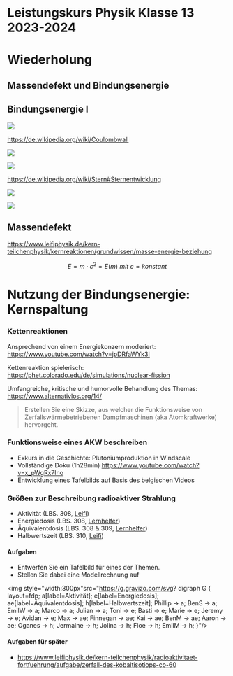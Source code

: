 Leistungskurs Physik Klasse 13 2023-2024
========================================

# Wiederholung

## Massendefekt und Bindungsenergie

## Bindungsenergie I

![](https://www.volkssternwarte-bonn.de/wordpress/wp-content/uploads/2020/12/PotentielleEnergieKernAnnaeherung-600x502.jpg)

https://de.wikipedia.org/wiki/Coulombwall

![](https://dimensionale-physik.de/wp-content/uploads/2022/06/Grafik-Bindung.png)

![](https://upload.wikimedia.org/wikipedia/commons/thumb/1/1a/Atomkernbindungsenergie_RK01.png/1600px-Atomkernbindungsenergie_RK01.png)

https://de.wikipedia.org/wiki/Stern#Sternentwicklung

![](https://upload.wikimedia.org/wikipedia/commons/thumb/3/3c/Kernfusionen0_de.png/800px-Kernfusionen0_de.png)

![](https://i.imgur.com/3XofHQb.png)


## Massendefekt

https://www.leifiphysik.de/kern-teilchenphysik/kernreaktionen/grundwissen/masse-energie-beziehung

$$ E = m \cdot c^2 = E(m) ~mit~ c = konstant$$

# Nutzung der Bindungsenergie: Kernspaltung

### Kettenreaktionen

Ansprechend von einem Energiekonzern moderiert: https://www.youtube.com/watch?v=jpDRfaWYk3I

Kettenreaktion spielerisch: https://phet.colorado.edu/de/simulations/nuclear-fission

Umfangreiche, kritische und humorvolle Behandlung des Themas: https://www.alternativlos.org/14/

> Erstellen Sie eine Skizze, aus welcher die Funktionsweise von Zerfallswärmebetriebenen Dampfmaschinen (aka Atomkraftwerke) hervorgeht.

### Funktionsweise eines AKW beschreiben

- Exkurs in die Geschichte: Plutoniumproduktion in Windscale
- Vollständige Doku (1h28min) https://www.youtube.com/watch?v=x_pWgRx7lno
- Entwicklung eines Tafelbilds auf Basis des belgischen Videos

### Größen zur Beschreibung radioaktiver Strahlung

- Aktivität (LBS. 308, [Leifi](https://www.leifiphysik.de/kern-teilchenphysik/radioaktivitaet-fortfuehrung/grundwissen/zerfallsgesetz-zerfallskonstante-und-halbwertszeit))
- Energiedosis (LBS. 308, [Lernhelfer](https://www.lernhelfer.de/schuelerlexikon/physik/artikel/energiedosis))
- Äquivalentdosis (LBS. 308 & 309, [Lernhelfer](https://www.lernhelfer.de/schuelerlexikon/physik/artikel/aequivalentdosis))
- Halbwertszeit (LBS. 310, [Leifi](https://www.leifiphysik.de/kern-teilchenphysik/radioaktivitaet-fortfuehrung/grundwissen/zerfallsgesetz-zerfallskonstante-und-halbwertszeit))

#### Aufgaben

- Entwerfen Sie ein Tafelbild für eines der Themen.
- Stellen Sie dabei eine Modellrechnung auf

<img style="width:300px"src="https://g.gravizo.com/svg?
digraph G {
    layout=fdp;
    a[label=Aktivität];
    e[label=Energiedosis];
    ae[label=Äquivalentdosis];
    h[label=Halbwertszeit];
    Phillip -> a;
    BenS -> a;
    EmilW -> a;
    Marco -> a;
    Julian -> a;
    Toni -> e;
    Basti -> e;
    Marie -> e;
    Jeremy -> e;
    Avidan -> e;
    Max -> ae;
    Finnegan -> ae;
    Kai -> ae;
    BenM -> ae;
    Aaron -> ae;
    Oganes -> h;
    Jermaine -> h;
    Jolina -> h;
    Floe -> h;
    EmilM -> h;
 }"/>

#### Aufgaben für später

- https://www.leifiphysik.de/kern-teilchenphysik/radioaktivitaet-fortfuehrung/aufgabe/zerfall-des-kobaltisotiops-co-60